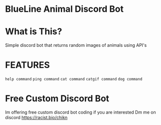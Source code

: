 # BlueLine Animal Discord Bot

# What is This?
Simple discord bot that returns random images of animals using API's

# FEATURES
`help command` `ping command` `cat command` `catgif command` `dog command`

# Free Custom Discord Bot
Im offering free custom discord bot coding if you are interested Dm me on discord
https://racist.bio/chikn

